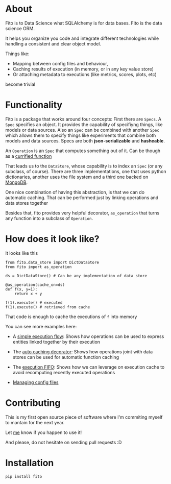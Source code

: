 # About
Fito is to Data Science what SQLAlchemy is for data bases.
Fito is the data science ORM.

It helps you organize you code and integrate
different technologies while handling a consistent and clear 
object model.

Things like:
 * Mapping between config files and behaviour, 
 * Caching results of execution (in memory, or in any key value store)
 * Or attaching metadata to executions (like metrics, scores, plots, etc)
  
become trivial

# Functionality

Fito is a package that works around four concepts:
First there are `Specs`. A `Spec` specifies an object.
It provides the capability of specifiyng things, like models or data sources.
Also an `Spec` can be combined with another `Spec` which allows them to specify
things like experiments that combine both models and data sources.
Specs are both **json-serializable** and **hasheable**.
  
An `Operation` is an `Spec` that computes something out of it. Can be though
as a [currified function](https://en.wikipedia.org/wiki/Currying#Illustration)

That leads us to the `DataStore`, whose capability is to index an `Spec` (or any subclass, of course).
There are three implementations, one that uses python dictionaries, another uses the file system and 
a third one backed on [MongoDB](https://www.mongodb.com/).

One nice combination of having this abstraction, is that we can do automatic caching.
That can be performed just by linking operations and data stores together 

Besides that, fito provides very helpful decorator, `as_operation` that 
turns any function into a subclass of `Operation`.

# How does it look like?
It looks like this
```
from fito.data_store import DictDataStore
from fito import as_operation

ds = DictDataStore() # Can be any implementation of data store

@as_operation(cache_on=ds)
def f(x, y=1):
    return x + y

f(1).execute() # executed
f(1).execute() # retrieved from cache
```

That code is enough to cache the executions of `f` into memory

You can see more examples here:
* A [simple execution flow](https://github.com/elsonidoq/fito/blob/master/examples/Simple%20Flow.ipynb): 
Shows how operations can be used to express entities linked together by their execution

* The [auto caching decorator](https://github.com/elsonidoq/fito/blob/master/examples/Auto%20Caching.ipynb): 
Shows how operations joint with data stores can be used for automatic function caching

* The [execution FIFO](https://github.com/elsonidoq/fito/blob/master/examples/Expensive%20computations.ipynb): 
Shows how we can leverage on execution cache to avoid recomputing recently executed operations 

* [Managing config files](https://github.com/elsonidoq/fito/blob/master/examples/Handle%20config%20files.ipynb)

# Contributing
This is my first open source piece of software where I'm commiting myself to mantain for the next year. 

Let [me](https://twitter.com/ideasrapidas) know if you happen to use it! 

And please, do not hesitate on sending pull requests :D

# Installation

`pip install fito`


